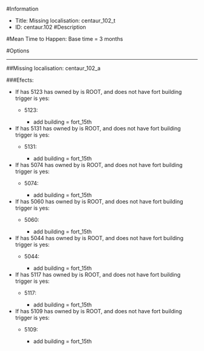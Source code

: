 #Information
 - Title: Missing localisation: centaur_102_t
 - ID: centaur.102
#Description

#Mean Time to Happen:
Base time = 3 months

#Options

___
##Missing localisation: centaur_102_a

###Efects:<ul><li>If has 5123 has owned by is ROOT, and does not have fort building trigger is yes:</li><ul><li>5123:</li><ul><li>add building = fort_15th</li></ul></ul><li>If has 5131 has owned by is ROOT, and does not have fort building trigger is yes:</li><ul><li>5131:</li><ul><li>add building = fort_15th</li></ul></ul><li>If has 5074 has owned by is ROOT, and does not have fort building trigger is yes:</li><ul><li>5074:</li><ul><li>add building = fort_15th</li></ul></ul><li>If has 5060 has owned by is ROOT, and does not have fort building trigger is yes:</li><ul><li>5060:</li><ul><li>add building = fort_15th</li></ul></ul><li>If has 5044 has owned by is ROOT, and does not have fort building trigger is yes:</li><ul><li>5044:</li><ul><li>add building = fort_15th</li></ul></ul><li>If has 5117 has owned by is ROOT, and does not have fort building trigger is yes:</li><ul><li>5117:</li><ul><li>add building = fort_15th</li></ul></ul><li>If has 5109 has owned by is ROOT, and does not have fort building trigger is yes:</li><ul><li>5109:</li><ul><li>add building = fort_15th</li></ul></ul></ul>
